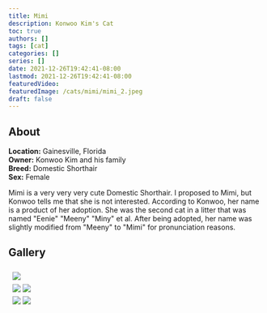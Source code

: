 ```yaml
---
title: Mimi
description: Konwoo Kim's Cat
toc: true
authors: []
tags: [cat]
categories: []
series: []
date: 2021-12-26T19:42:41-08:00
lastmod: 2021-12-26T19:42:41-08:00
featuredVideo:
featuredImage: /cats/mimi/mimi_2.jpeg
draft: false
---
```


## About

**Location:** Gainesville, Florida  
**Owner:** Konwoo Kim and his family  
**Breed:** Domestic Shorthair  
**Sex:** Female  

Mimi is a very very very cute Domestic Shorthair. I proposed to Mimi, but Konwoo tells me that she is not interested. According to Konwoo, her name is a product of her adoption. She was the second cat in a litter that was named "Eenie" "Meeny" "Miny" et al. After being adopted, her name was slightly modified from "Meeny" to "Mimi" for pronunciation reasons.

<style>
  .i_row {
    display: flex;
    flex-wrap: wrap;
    padding: 0 4px;
  }

  /* Create two equal columns that sits next to each other */
  .i_col_half {
    flex: 50%;
    padding: 0 4px;
  }

  .i_col_half img {
    margin-top: 8px;
    vertical-align: middle;
  }

  .i_col_full {
    flex: 100%;
    padding: 0 4px;
  }

  .i_col_full img {
    margin-top: 8px;
    vertical-align: middle;
  }
</style>

## Gallery
<div class="i_row">
  <div class="i_col_full">
    <img src="/cats/mimi/mimi_2.jpeg">
  </div>
  <div class="i_col_half">
    <img src="/cats/mimi/mimi_1.jpeg">
    <img src="/cats/mimi/mimi_5.png">
  </div>
  <div class="i_col_half">
    <img src="/cats/mimi/mimi_4.jpeg">
    <img src="/cats/mimi/mimi_3.jpeg">
  </div>
</div>